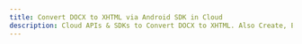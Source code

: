 ---title: Convert DOCX to XHTML via Android SDK in Clouddescription: Cloud APIs & SDKs to Convert DOCX to XHTML. Also Create, Edit & Render Microsoft Word & OpenOffice documents in the Cloud.---